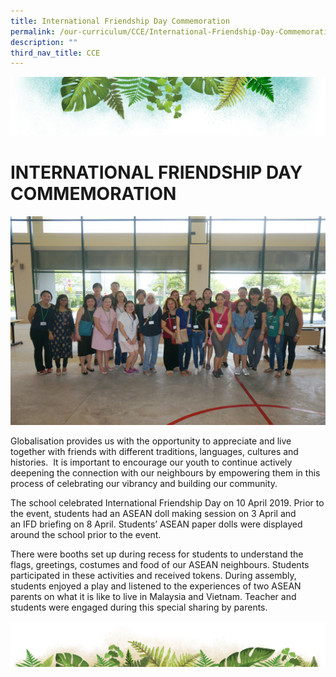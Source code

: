 ```yaml
---
title: International Friendship Day Commemoration
permalink: /our-curriculum/CCE/International-Friendship-Day-Commemoration/
description: ""
third_nav_title: CCE
---
```

![](/images/Banner.png)

# **INTERNATIONAL FRIENDSHIP DAY COMMEMORATION**

![](/images/IFD.jpeg)

Globalisation provides us with the opportunity to appreciate and live together with friends with different traditions, languages, cultures and histories.  It is important to encourage our youth to continue actively deepening the connection with our neighbours by empowering them in this process of celebrating our vibrancy and building our community.

The school celebrated International Friendship Day on 10 April 2019. Prior to the event, students had an ASEAN doll making session on 3 April and an IFD briefing on 8 April. Students’ ASEAN paper dolls were displayed around the school prior to the event.

There were booths set up during recess for students to understand the flags, greetings, costumes and food of our ASEAN neighbours. Students participated in these activities and received tokens. During assembly, students enjoyed a play and listened to the experiences of two ASEAN parents on what it is like to live in Malaysia and Vietnam. Teacher and students were engaged during this special sharing by parents.

![](/images/bg-bottom.png)